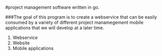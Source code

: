 #project management software written in go.

###The goal of this program is to create a 
webservice that can be easily consumed by 
a variety of different project manamegement
mobile applications that we will develop at 
a later time. 

1. Webservice
2. Website
3. Mobile applications



